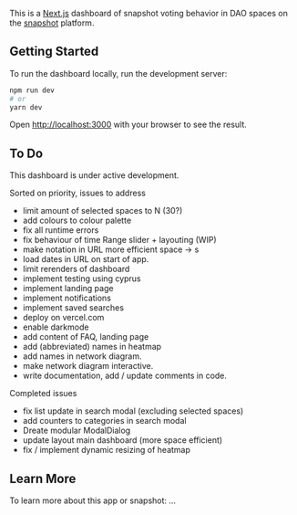 This is a [Next.js](https://nextjs.org/) dashboard of snapshot voting behavior in DAO spaces on the [snapshot](https://snapshot.org/) platform. 

## Getting Started
To run the dashboard locally, run the development server:

```bash
npm run dev
# or
yarn dev
```

Open [http://localhost:3000](http://localhost:3000) with your browser to see the result.

## To Do 

This dashboard is under active development. 

Sorted on priority, issues to address 

- limit amount of selected spaces to N (30?) 
- add colours to colour palette 
- fix all runtime errors
- fix behaviour of time Range slider + layouting (WIP) 
- make notation in URL more efficient space -> s 
- load dates in URL on start of app. 
- limit rerenders of dashboard 
- implement testing using cyprus  
- implement landing page 
- implement notifications 
- implement saved searches
- deploy on vercel.com
- enable darkmode
- add content of FAQ, landing page 
- add (abbreviated) names in heatmap
- add names in network diagram. 
- make network diagram interactive.
- write documentation, add / update comments in code.

Completed issues 
- fix list update in search modal (excluding selected spaces) 
- add counters to categories in search modal 
- Dreate modular ModalDialog 
- update layout main dashboard (more space efficient)
- fix / implement dynamic resizing of heatmap   

## Learn More

To learn more about this app or snapshot: 
...
